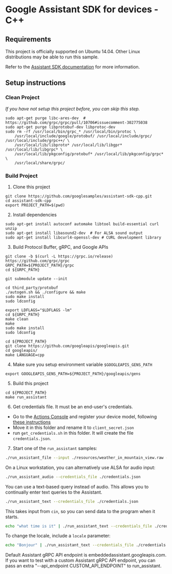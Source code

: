 # Google Assistant SDK for devices - C++

## Requirements

This project is officially supported on Ubuntu 14.04. Other Linux distributions may be able to run
this sample.

Refer to the [Assistant SDK documentation](https://developers.google.com/assistant/sdk/) for more information.

## Setup instructions

### Clean Project

_If you have not setup this project before, you can skip this step._

```
sudo apt-get purge libc-ares-dev  # https://github.com/grpc/grpc/pull/10706#issuecomment-302775038
sudo apt-get purge libprotobuf-dev libprotoc-dev
sudo rm -rf /usr/local/bin/grpc_* /usr/local/bin/protoc \
    /usr/local/include/google/protobuf/ /usr/local/include/grpc/ /usr/local/include/grpc++/ \
    /usr/local/lib/libproto* /usr/local/lib/libgpr* /usr/local/lib/libgrpc* \
    /usr/local/lib/pkgconfig/protobuf* /usr/local/lib/pkgconfig/grpc* \
    /usr/local/share/grpc/
```

### Build Project

1. Clone this project
```
git clone https://github.com/googlesamples/assistant-sdk-cpp.git
cd assistant-sdk-cpp
export PROJECT_PATH=$(pwd)
```

2. Install dependencies
```
sudo apt-get install autoconf automake libtool build-essential curl unzip
sudo apt-get install libasound2-dev  # For ALSA sound output
sudo apt-get install libcurl4-openssl-dev # CURL development library
```

3. Build Protocol Buffer, gRPC, and Google APIs
```
git clone -b $(curl -L https://grpc.io/release) https://github.com/grpc/grpc
GRPC_PATH=${PROJECT_PATH}/grpc
cd ${GRPC_PATH}

git submodule update --init

cd third_party/protobuf
./autogen.sh && ./configure && make
sudo make install
sudo ldconfig

export LDFLAGS="$LDFLAGS -lm"
cd ${GRPC_PATH}
make clean
make
sudo make install
sudo ldconfig

cd ${PROJECT_PATH}
git clone https://github.com/googleapis/googleapis.git
cd googleapis/
make LANGUAGE=cpp
```

4. Make sure you setup environment variable `$GOOGLEAPIS_GENS_PATH`
```
export GOOGLEAPIS_GENS_PATH=${PROJECT_PATH}/googleapis/gens
```

5. Build this project
```
cd ${PROJECT_PATH}
make run_assistant
```

6. Get credentials file. It must be an end-user's credentials.

* Go to the [Actions Console](https://console.actions.google.com/) and register your device model, following [these instructions](https://developers.google.com/assistant/sdk/guides/library/python/embed/register-device)
* Move it in this folder and rename it to `client_secret.json`
* run `get_credentials.sh` in this folder. It will create the file `credentials.json`.

7. Start one of the `run_assistant` samples:

```bash
./run_assistant_file --input ./resources/weather_in_mountain_view.raw --credentials_file ./credentials.json
```

On a Linux workstation, you can alternatively use ALSA for audio input:

```bash
./run_assistant_audio --credentials_file ./credentials.json
```

You can use a text-based query instead of audio. This allows you to continually enter text queries to the Assistant.

```bash
./run_assistant_text --credentials_file ./credentials.json
```

This takes input from `cin`, so you can send data to the program when it starts.

```bash
echo "what time is it" | ./run_assistant_text --credentials_file ./credentials.json
```

To change the locale, include a `locale` parameter:

```bash
echo "Bonjour" | ./run_assistant_text --credentials_file ./credentials.json --locale "fr-FR"
```

Default Assistant gRPC API endpoint is embeddedassistant.googleapis.com. If you want to test with a custom Assistant gRPC API endpoint, you can pass an extra "--api_endpoint CUSTOM_API_ENDPOINT" to run_assistant.
